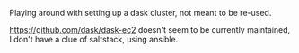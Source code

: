 Playing around with setting up a dask cluster, not meant to be re-used.

https://github.com/dask/dask-ec2 doesn't seem to be currently maintained, I don't have a clue of saltstack, using ansible.

